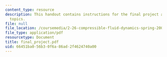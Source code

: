 ```yaml
---
content_type: resource
description: This handout contains instructions for the final project as well as suggested
  topics.
file: null
file_location: /coursemedia/2-26-compressible-fluid-dynamics-spring-2004/66451ba056b30f6a86ad2f4624740a00_final_project.pdf
file_type: application/pdf
resourcetype: Document
title: final_project.pdf
uid: 66451ba0-56b3-0f6a-86ad-2f4624740a00
---
```

